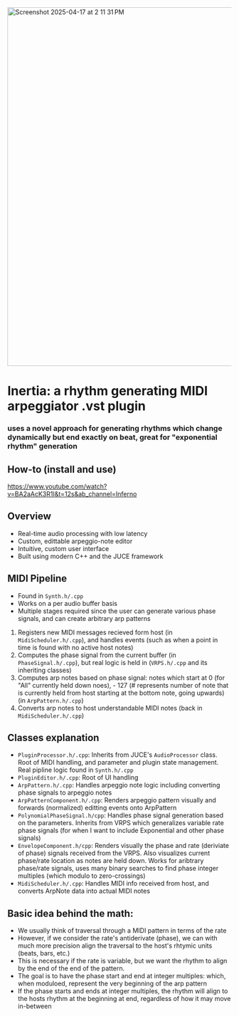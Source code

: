 <img width="806" alt="Screenshot 2025-04-17 at 2 11 31 PM" src="https://github.com/user-attachments/assets/5f6e1496-38d4-47c9-9f93-dc62842213b3" />

# Inertia: a rhythm generating MIDI arpeggiator .vst plugin
### uses a novel approach for generating rhythms which change dynamically but end exactly on beat, great for "exponential rhythm" generation

## How-to (install and use)
https://www.youtube.com/watch?v=BA2aAcK3R1I&t=12s&ab_channel=Inferno

## Overview
- Real-time audio processing with low latency
- Custom, edittable arpeggio-note editor
- Intuitive, custom user interface
- Built using modern C++ and the JUCE framework

## MIDI Pipeline
- Found in `Synth.h/.cpp`
- Works on a per audio buffer basis
- Multiple stages required since the user can generate various phase signals, and can create arbitrary arp patterns
1. Registers new MIDI messages recieved form host (in `MidiScheduler.h/.cpp`), and handles events (such as when a point in time is found with no active host notes)
2. Computes the phase signal from the current buffer (in `PhaseSignal.h/.cpp`), but real logic is held in (`VRPS.h/.cpp` and its inheriting classes)
3. Computes arp notes based on phase signal: notes which start at 0 (for "All" currently held down noes), - 127 (# represents number of note that is currently held from host starting at the bottom note, going upwards) (in `ArpPattern.h/.cpp`)
4. Converts arp notes to host understandable MIDI notes (back in `MidiScheduler.h/.cpp`)

## Classes explanation
- `PluginProcessor.h/.cpp`: Inherits from JUCE's `AudioProcessor` class. Root of MIDI handling, and parameter and plugin state management. Real pipline logic found in `Synth.h/.cpp`
- `PluginEditor.h/.cpp`: Root of UI handling
- `ArpPattern.h/.cpp`: Handles arpeggio note logic including converting phase signals to arpeggio notes
- `ArpPatternComponent.h/.cpp`: Renders arpeggio pattern visually and forwards (normalized) editting events onto ArpPattern
- `PolynomialPhaseSignal.h/cpp`: Handles phase signal generation based on the parameters. Inherits from VRPS which generalizes variable rate phase signals (for when I want to include Exponential and other phase signals)
- `EnvelopeComponent.h/cpp`: Renders visually the phase and rate (deriviate of phase) signals received from the VRPS. Also visualizes current phase/rate location as notes are held down. Works for aribtrary phase/rate signals, uses many binary searches to find phase integer multiples (which modulo to zero-crossings)
- `MidiScheduler.h/.cpp`: Handles MIDI info received from host, and converts ArpNote data into actual MIDI notes

## Basic idea behind the math:
- We usually think of traversal through a MIDI pattern in terms of the rate
- However, if we consider the rate's antiderivate (phase), we can with much more precision align the traversal to the host's rhtymic units (beats, bars, etc.)
- This is necessary if the rate is variable, but we want the rhythm to align by the end of the end of the pattern. 
- The goal is to have the phase start and end at integer multiples: which, when moduloed, represent the very beginning of the arp pattern
- If the phase starts and ends at integer multiples, the rhythm will align to the hosts rhythm at the beginning at end, regardless of how it may move in-between
